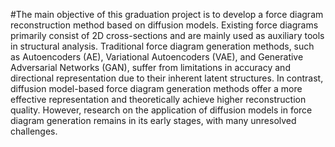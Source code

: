 #The main objective of this graduation project is to develop a force diagram reconstruction method based on diffusion models. Existing force diagrams primarily consist of 2D cross-sections and are mainly used as auxiliary tools in structural analysis. Traditional force diagram generation methods, such as Autoencoders (AE), Variational Autoencoders (VAE), and Generative Adversarial Networks (GAN), suffer from limitations in accuracy and directional representation due to their inherent latent structures. In contrast, diffusion model-based force diagram generation methods offer a more effective representation and theoretically achieve higher reconstruction quality. However, research on the application of diffusion models in force diagram generation remains in its early stages, with many unresolved challenges.
